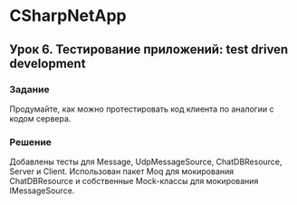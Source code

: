 # CSharpNetApp

## Урок 6. Тестирование приложений: test driven development

### Задание

Продумайте, как можно протестировать код клиента по аналогии с кодом сервера.

### Решение

Добавлены тесты для Message, UdpMessageSource, ChatDBResource, Server и Client. 
Использован пакет Moq для мокирования ChatDBResource и собственные Mock-классы 
для мокирования IMessageSource.
